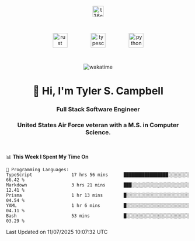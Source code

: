 <p align="center">
<a href="https://www.linkedin.com/in/t36campbell" target="blank"><img align="center" src="https://ik.imagekit.io/t36campbell/Portfolio/linkedin.png.original_m8bbGgPh6.png" alt="t36campbell" height="30" width="30" /></a>
</p>
<p align="center">
    <img src="https://rustacean.net/assets/rustacean-orig-noshadow.svg" alt="rust" width="40" height="40" style="margin: 6%;" />
    <img src="https://cdn.worldvectorlogo.com/logos/typescript.svg" alt="typescript" width="40" height="40" style="margin: 6%;" />
    <img src="https://cdn.worldvectorlogo.com/logos/python-5.svg" alt="python" width="40" height="40" style="margin: 6%;" />
</p>
<div align="center">
  
  ![wakatime](https://wakatime.com/badge/user/738aac7f-8868-4bc3-a1df-4c36703ee4b6.svg)
  
</div>

<h1 align="center">👋 Hi, I'm Tyler S. Campbell</h1>
<h3 align="center">Full Stack Software Engineer</h3>
<h3 align="center">United States Air Force veteran with a M.S. in Computer Science.</h3>
<br>

<!--START_SECTION:waka-->
📊 **This Week I Spent My Time On** 

```text
💬 Programming Languages: 
TypeScript               17 hrs 56 mins      █████████████████░░░░░░░░   66.42 % 
Markdown                 3 hrs 21 mins       ███░░░░░░░░░░░░░░░░░░░░░░   12.41 % 
Prisma                   1 hr 13 mins        █░░░░░░░░░░░░░░░░░░░░░░░░   04.54 % 
YAML                     1 hr 6 mins         █░░░░░░░░░░░░░░░░░░░░░░░░   04.11 % 
Bash                     53 mins             █░░░░░░░░░░░░░░░░░░░░░░░░   03.29 % 
```


 Last Updated on 11/07/2025 10:07:32 UTC
<!--END_SECTION:waka-->

